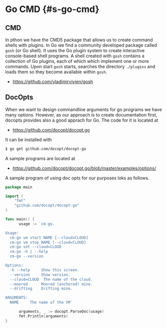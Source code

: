 # Go CMD {#s-go-cmd}

## CMD

In pthon we have the CMD5 package that allows us to create command
shells with plugins. In Go we find a community developed package called
`gosh` (or Go shell). It uses the Go plugin system to
create  interactive console-based shell programs.
A shell created with `gosh` contains a collection of Go plugins, each
of which which implement one
or more commands. Upon start `gosh` starts, searches the directory
`./plugins` and loads them so they become available within `gosh`.

* <https://github.com/vladimirvivien/gosh>

## DocOpts

When we want to design commandline arguments for go programs we have
many options. However, as our approach is to create documentation
first, docopts provides also a good apprach for Go. The code for it is
located at

* <https://github.com/docopt/docopt.go>

It can be installed with

```bash
$ go get github.com/docopt/docopt-go
```

A sample programs are located at

* <https://github.com/docopt/docopt.go/blob/master/examples/options/>

A sample program of using doc opts for our purposes loks as follows.

```go
package main

import (
	"fmt"
	"github.com/docopt/docopt-go"
)

func main() {
	  usage := `cm-go.

Usage:
  cm-go vm start NAME [--cloud=CLOUD]
  cm-go vm stop NAME [--cloud=CLOUD]
  cm-go set --cloud=CLOUD
  cm-go -h | --help
  cm-go --version

Options:
  -h --help     Show this screen.
  --version     Show version.
  --cloud=CLOUD  The name of the cloud.
  --moored      Moored (anchored) mine.
  --drifting    Drifting mine.

ARGUMENTS:
  NAME     The name of the VM`

	  arguments, _ := docopt.ParseDoc(usage)
	  fmt.Println(arguments)
}
```
